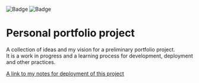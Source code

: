 ![Badge](https://img.shields.io/github/last-commit/tschoolderman/portfolio/main) ![Badge](https://github.com/tschoolderman/portfolio/actions/workflows/deploy.yml/badge.svg)  

# Personal portfolio project  
A collection of ideas and my vision for a preliminary portfolio project.  
It is a work in progress and a learning process for development, deployment and other practices.  

[A link to my notes for deployment of this project](https://github.com/tschoolderman/Notes/blob/main/digital_ocean_vm.md)
